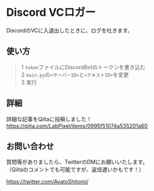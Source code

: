 # Discord VCロガー

DiscordのVCに入退出したときに、ログを吐きます。

## 使い方

> 1	`token`ファイルにDiscordBotのトークンを書き込む<br>
2	`main.py`の`<サーバーID>`と`<テキストID>`を変更<br>
3	実行

## 詳細

詳細な記事をQiitaに投稿しました！
https://qiita.com/LabPixel/items/0995f51074a535201a60

## お問い合わせ

質問等がありましたら、TwitterのDMにお願いいたします。<br>
（Qiitaのコメントでも可能ですが、返信遅いかもです！）

https://twitter.com/AyatoShitomi/

